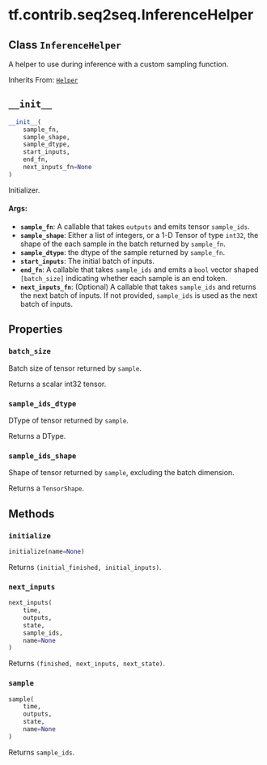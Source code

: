 <div itemscope itemtype="http://developers.google.com/ReferenceObject">
<meta itemprop="name" content="tf.contrib.seq2seq.InferenceHelper" />
<meta itemprop="path" content="Stable" />
<meta itemprop="property" content="batch_size"/>
<meta itemprop="property" content="sample_ids_dtype"/>
<meta itemprop="property" content="sample_ids_shape"/>
<meta itemprop="property" content="__init__"/>
<meta itemprop="property" content="initialize"/>
<meta itemprop="property" content="next_inputs"/>
<meta itemprop="property" content="sample"/>
</div>

# tf.contrib.seq2seq.InferenceHelper

## Class `InferenceHelper`

A helper to use during inference with a custom sampling function.

Inherits From: [`Helper`](../../../tf/contrib/seq2seq/Helper.md)

<!-- Placeholder for "Used in" -->


<h2 id="__init__"><code>__init__</code></h2>

``` python
__init__(
    sample_fn,
    sample_shape,
    sample_dtype,
    start_inputs,
    end_fn,
    next_inputs_fn=None
)
```

Initializer.


#### Args:


* <b>`sample_fn`</b>: A callable that takes `outputs` and emits tensor `sample_ids`.
* <b>`sample_shape`</b>: Either a list of integers, or a 1-D Tensor of type `int32`,
  the shape of the each sample in the batch returned by `sample_fn`.
* <b>`sample_dtype`</b>: the dtype of the sample returned by `sample_fn`.
* <b>`start_inputs`</b>: The initial batch of inputs.
* <b>`end_fn`</b>: A callable that takes `sample_ids` and emits a `bool` vector
  shaped `[batch_size]` indicating whether each sample is an end token.
* <b>`next_inputs_fn`</b>: (Optional) A callable that takes `sample_ids` and returns
  the next batch of inputs. If not provided, `sample_ids` is used as the
  next batch of inputs.



## Properties

<h3 id="batch_size"><code>batch_size</code></h3>

Batch size of tensor returned by `sample`.

Returns a scalar int32 tensor.

<h3 id="sample_ids_dtype"><code>sample_ids_dtype</code></h3>

DType of tensor returned by `sample`.

Returns a DType.

<h3 id="sample_ids_shape"><code>sample_ids_shape</code></h3>

Shape of tensor returned by `sample`, excluding the batch dimension.

Returns a `TensorShape`.



## Methods

<h3 id="initialize"><code>initialize</code></h3>

``` python
initialize(name=None)
```

Returns `(initial_finished, initial_inputs)`.


<h3 id="next_inputs"><code>next_inputs</code></h3>

``` python
next_inputs(
    time,
    outputs,
    state,
    sample_ids,
    name=None
)
```

Returns `(finished, next_inputs, next_state)`.


<h3 id="sample"><code>sample</code></h3>

``` python
sample(
    time,
    outputs,
    state,
    name=None
)
```

Returns `sample_ids`.




